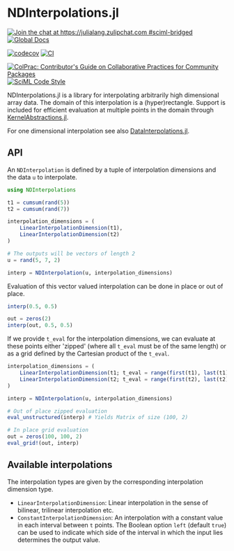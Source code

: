 # NDInterpolations.jl

[![Join the chat at https://julialang.zulipchat.com #sciml-bridged](https://img.shields.io/static/v1?label=Zulip&message=chat&color=9558b2&labelColor=389826)](https://julialang.zulipchat.com/#narrow/stream/279055-sciml-bridged)
[![Global Docs](https://img.shields.io/badge/docs-SciML-blue.svg)](https://docs.sciml.ai/NDInterpolation/stable/)

[![codecov](https://codecov.io/gh/SciML/NDInterpolations.jl/branch/main/graph/badge.svg)](https://codecov.io/gh/SciML/NDInterpolations.jl)
[![CI](https://github.com/SciML/NDInterpolations.jl/actions/workflows/Tests.yml/badge.svg?branch=main)](https://github.com/SciML/NDInterpolations.jl/actions/workflows/Tests.yml)

[![ColPrac: Contributor's Guide on Collaborative Practices for Community Packages](https://img.shields.io/badge/ColPrac-Contributor%27s%20Guide-blueviolet)](https://github.com/SciML/ColPrac)
[![SciML Code Style](https://img.shields.io/static/v1?label=code%20style&message=SciML&color=9558b2&labelColor=389826)](https://github.com/SciML/SciMLStyle)

NDInterpolations.jl is a library for interpolating arbitrarily high dimensional array data. The domain of this interpolation is a (hyper)rectangle. Support is included for efficient evaluation at multiple points in the domain through [KernelAbstractions.jl](https://github.com/JuliaGPU/KernelAbstractions.jl).

For one dimensional interpolation see also [DataInterpolations.jl](https://github.com/SciML/DataInterpolations.jl).

## API

An `NDInterpolation` is defined by a tuple of interpolation dimensions and the data `u` to interpolate.

```julia
using NDInterpolations

t1 = cumsum(rand(5))
t2 = cumsum(rand(7))

interpolation_dimensions = (
    LinearInterpolationDimension(t1),
    LinearInterpolationDimension(t2)
)

# The outputs will be vectors of length 2
u = rand(5, 7, 2)

interp = NDInterpolation(u, interpolation_dimensions)
```

Evaluation of this vector valued interpolation can be done in place or out of place.

```julia
interp(0.5, 0.5)

out = zeros(2)
interp(out, 0.5, 0.5)
```

If we provide `t_eval` for the interpolation dimensions, we can evaluate at these points either 'zipped' (where all `t_eval` must be of the same length) or as a grid defined by the Cartesian product of the `t_eval`.

```julia
interpolation_dimensions = (
    LinearInterpolationDimension(t1; t_eval = range(first(t1), last(t1); length = 100)),
    LinearInterpolationDimension(t2; t_eval = range(first(t2), last(t2); length = 100))
)

interp = NDInterpolation(u, interpolation_dimensions)

# Out of place zipped evaluation
eval_unstructured(interp) # Yields Matrix of size (100, 2)

# In place grid evaluation
out = zeros(100, 100, 2)
eval_grid!(out, interp)
```

## Available interpolations

The interpolation types are given by the corresponding interpolation dimension type.

  - `LinearInterpolationDimension`: Linear interpolation in the sense of bilinear, trilinear interpolation etc.
  - `ConstantInterpolationDimension`: An interpolation with a constant value in each interval between `t` points. The Boolean option `left` (default `true`) can be used to indicate which side of the interval in which the input lies determines the output value.
